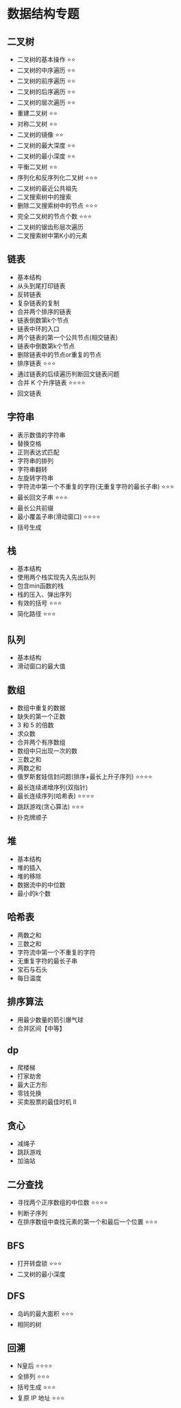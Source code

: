 # 数据结构专题

## 二叉树

- 二叉树的基本操作 ⭐⭐
- 二叉树的中序遍历 ⭐⭐
- 二叉树的前序遍历 ⭐⭐
- 二叉树的后序遍历 ⭐⭐
- 二叉树的层次遍历 ⭐⭐
- 重建二叉树 ⭐⭐
- 对称二叉树 ⭐⭐
- 二叉树的镜像 ⭐⭐
- 二叉树的最大深度 ⭐⭐
- 二叉树的最小深度 ⭐⭐
- 平衡二叉树 ⭐⭐
- 序列化和反序列化二叉树 ⭐⭐⭐
- 二叉树的最近公共祖先
- 二叉搜索树中的搜索
- 删除二叉搜索树中的节点 ⭐⭐⭐
- 完全二叉树的节点个数 ⭐⭐⭐
- 二叉树的锯齿形层次遍历
- 二叉搜索树中第K小的元素

## 链表

- 基本结构
- 从头到尾打印链表
- 反转链表
- 复杂链表的复制
- 合并两个排序的链表
- 链表倒数第k个节点
- 链表中环的入口
- 两个链表的第一个公共节点(相交链表)
- 链表中倒数第k个节点
- 删除链表中的节点or重复的节点
- 排序链表 ⭐⭐⭐
- 通过链表的后续遍历判断回文链表问题
- 合并 K 个升序链表 ⭐⭐⭐⭐
- 回文链表

## 字符串

- 表示数值的字符串
- 替换空格
- 正则表达式匹配
- 字符串的排列
- 字符串翻转
- 左旋转字符串
- 字符流中第一个不重复的字符(无重复字符的最长子串) ⭐⭐⭐
- 最长回文子串 ⭐⭐⭐
- 最长公共前缀
- 最小覆盖子串(滑动窗口) ⭐⭐⭐⭐
- 括号生成

## 栈

- 基本结构
- 使用两个栈实现先入先出队列
- 包含min函数的栈
- 栈的压入、弹出序列
- 有效的括号 ⭐⭐⭐
- 简化路径 ⭐⭐⭐

## 队列

- 基本结构
- 滑动窗口的最大值

## 数组

- 数组中重复的数据
- 缺失的第一个正数
- 3 和 5 的倍数
- 求众数
- 合并两个有序数组
- 数组中只出现一次的数
- 三数之和
- 两数之和
- 俄罗斯套娃信封问题(排序+最长上升子序列) ⭐⭐⭐⭐
- 最长连续递增序列(双指针)
- 最长连续序列(哈希表) ⭐⭐⭐⭐
- 跳跃游戏(贪心算法) ⭐⭐⭐
- 扑克牌顺子

## 堆

- 基本结构
- 堆的插入
- 堆的移除
- 数据流中的中位数
- 最小的k个数

## 哈希表

- 两数之和
- 三数之和
- 字符流中第一个不重复的字符
- 无重复字符的最长子串
- 宝石与石头
- 每日温度

## 排序算法

- 用最少数量的箭引爆气球
- 合并区间【中等】

## dp

- 爬楼梯
- 打家劫舍
- 最大正方形
- 零钱兑换
- 买卖股票的最佳时机 II

## 贪心

- 减绳子
- 跳跃游戏
- 加油站

## 二分查找

- 寻找两个正序数组的中位数 ⭐⭐⭐⭐
- 判断子序列
- 在排序数组中查找元素的第一个和最后一个位置 ⭐⭐⭐

## BFS

- 打开转盘锁 ⭐⭐⭐
- 二叉树的最小深度

## DFS

- 岛屿的最大面积 ⭐⭐⭐
- 相同的树

## 回溯

- N皇后 ⭐⭐⭐⭐
- 全排列 ⭐⭐⭐
- 括号生成  ⭐⭐⭐
- 复原 IP 地址 ⭐⭐⭐
